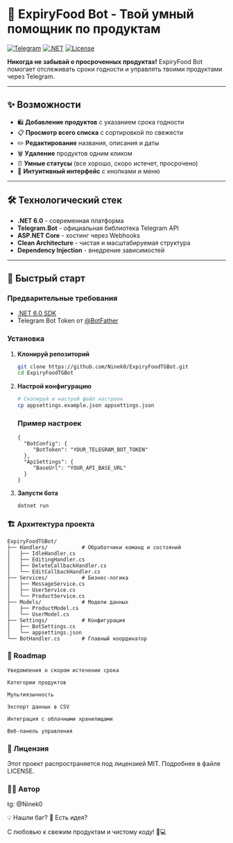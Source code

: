 # 🍕 ExpiryFood Bot - Твой умный помощник по продуктам

[![Telegram](https://img.shields.io/badge/Telegram-Bot-blue?logo=telegram)](https://t.me/YourBotName)
[![.NET](https://img.shields.io/badge/.NET-6.0-purple?logo=dotnet)](https://dotnet.microsoft.com/)
[![License](https://img.shields.io/badge/License-MIT-green.svg)](LICENSE)

**Никогда не забывай о просроченных продуктах!** ExpiryFood Bot помогает отслеживать сроки годности и управлять твоими продуктами через Telegram.

---

## ✨ Возможности

- 🛍 **Добавление продуктов** с указанием срока годности
- 📋 **Просмотр всего списка** с сортировкой по свежести
- ✏️ **Редактирование** названия, описания и даты
- 🗑 **Удаление** продуктов одним кликом
- ⏰ **Умные статусы** (все хорошо, скоро истечет, просрочено)
- 💬 **Интуитивный интерфейс** с кнопками и меню

---

## 🛠 Технологический стек

- **.NET 6.0** - современная платформа
- **Telegram.Bot** - официальная библиотека Telegram API
- **ASP.NET Core** - хостинг через Webhooks
- **Clean Architecture** - чистая и масштабируемая структура
- **Dependency Injection** - внедрение зависимостей

---

## 🚀 Быстрый старт

### Предварительные требования

- [.NET 6.0 SDK](https://dotnet.microsoft.com/download)
- Telegram Bot Token от [@BotFather](https://t.me/BotFather)

### Установка

1. **Клонируй репозиторий**
   ```bash
   git clone https://github.com/Ninek0/ExpiryFoodTGBot.git
   cd ExpiryFoodTGBot
   ```
2. **Настрой конфигурацию**
   ```bash
   # Скопируй и настрой файл настроек
   cp appsettings.example.json appsettings.json
   ```
   ### Пример настроек  
   ```
   {
     "BotConfig": {
        "BotToken": "YOUR_TELEGRAM_BOT_TOKEN"
     },
     "ApiSettings": {
        "BaseUrl": "YOUR_API_BASE_URL"
     }
   }
   ```
3. **Запусти бота**
   ```bash
   dotnet run
   ```
### 🏗 Архитектура проекта
```
ExpiryFoodTGBot/
├── Handlers/           # Обработчики команд и состояний
│   ├── IdleHandler.cs
│   ├── EditingHandler.cs
│   ├── DeleteCallbackHandler.cs
│   └── EditCallbackHandler.cs
├── Services/           # Бизнес-логика
│   ├── MessageService.cs
│   ├── UserService.cs
│   └── ProductService.cs
├── Models/             # Модели данных
│   ├── ProductModel.cs
│   └── UserModel.cs
├── Settings/           # Конфигурация
│   ├── BotSettings.cs
│   └── appsettings.json
└── BotHandler.cs       # Главный координатор
```
### 🚧 Roadmap

    Уведомления о скором истечении срока

    Категории продуктов

    Мультиязычность

    Экспорт данных в CSV

    Интеграция с облачными хранилищами

    Веб-панель управления

### 📝 Лицензия

Этот проект распространяется под лицензией MIT. Подробнее в файле LICENSE.

### 👨‍💻 Автор

tg: @Ninek0

💡 Нашли баг?
🚀 Есть идея?

С любовью к свежим продуктам и чистому коду! 🍎💻

